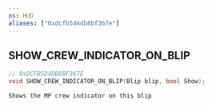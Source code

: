 ```yaml
---
ns: HUD
aliases: ["0xdcfb5d4db8bf367e"]
---
```

## SHOW_CREW_INDICATOR_ON_BLIP

```c
// 0xDCFB5D4DB8BF367E
void SHOW_CREW_INDICATOR_ON_BLIP(Blip blip, bool Show);
```

```
Shows the MP crew indicator on this blip
```
